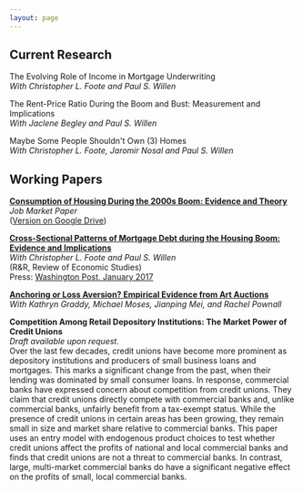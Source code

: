 ```yaml
---
layout: page
---
```


## Current Research

The Evolving Role of Income in Mortgage Underwriting<br />
<i>With Christopher L. Foote and Paul S. Willen</i>

The Rent-Price Ratio During the Boom and Bust: Measurement and Implications<br />
<i>With Jaclene Begley and Paul S. Willen</i>

Maybe Some People Shouldn't Own (3) Homes<br />
<i>With Christopher L. Foote, Jaromir Nosal and Paul S. Willen</i>

## Working Papers 

<a href="Loewenstein_Consumption of Housing During the 2000s Boom (2018).pdf" target="_blank"><strong>Consumption of Housing During the 2000s Boom: Evidence and Theory</strong></a><br />
<i>Job Market Paper</i><br />
(<a href="https://drive.google.com/file/d/0B0Wl-H2RmPxAVkc0M0loNE84NGM/view?usp=sharing">Version on Google Drive</a>)

<a href="https://www.bostonfed.org/publications/research-department-working-paper/2016/cross-sectional-patterns-of-mortgage-debt-during-the-housing-boom-evidence-and-implications.aspx"><strong>Cross-Sectional Patterns of Mortgage Debt during the Housing Boom: Evidence and Implications</strong></a><br />
<i>With Christopher L. Foote and Paul S. Willen</i><br />
(R&R, Review of Economic Studies)<br />
Press: <a href="https://www.washingtonpost.com/news/wonk/wp/2017/01/16/why-these-economists-say-the-usual-explanation-for-the-financial-crisis-is-wrong/?utm_term=.0791b21bd8d0">Washington Post, January 2017</a>

<a href="http://papers.ssrn.com/sol3/papers.cfm?abstract_id=2501520"><strong>Anchoring or Loss Aversion? Empirical Evidence from Art Auctions</strong></a><br />
<i>With Kathryn Graddy, Michael Moses, Jianping Mei, and Rachel Pownall</i>

<strong>Competition Among Retail Depository Institutions: The Market Power of Credit Unions</strong><br />
<i>Draft available upon request.</i><br />
Over the last few decades, credit unions have become more prominent as depository institutions and producers of small business loans and mortgages. This marks a significant change from the past, when their lending was dominated by small consumer loans. In response, commercial banks have expressed concern about competition from credit unions. They claim that credit unions directly compete with commercial banks and, unlike commercial banks, unfairly benefit from a tax-exempt status. While the presence of credit unions in certain areas has been growing, they remain small in size and market share relative to commercial banks. This paper uses an entry model with endogenous product choices to test whether credit unions affect the profits of national and local commercial banks and finds that credit unions are not a threat to commercial banks. In contrast, large, multi-market commercial banks do have a significant negative effect on the profits of small, local commercial banks. 

